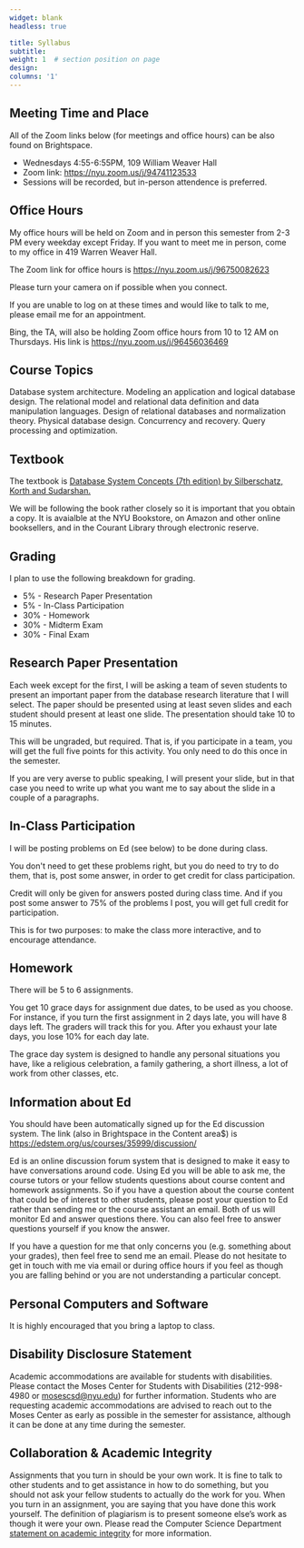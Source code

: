 ```yaml
---
widget: blank
headless: true

title: Syllabus
subtitle:
weight: 1  # section position on page
design:
columns: '1'
---
```

## Meeting Time and Place

All of the Zoom links below (for meetings and office hours) can be also found on Brightspace.

- Wednesdays 4:55-6:55PM, 109 William Weaver Hall
- Zoom link: https://nyu.zoom.us/j/94741123533
- Sessions will be recorded, but in-person attendence is preferred.

## Office Hours
My office hours will be held on Zoom and in person this semester from 2-3 PM every weekday except Friday. If you want to 
meet me in person, come to my office in 419 Warren Weaver Hall.

The Zoom link for office hours is https://nyu.zoom.us/j/96750082623

Please turn your camera on if possible when you connect.

If you are unable to log on at these times and would like to talk to me, please email me for an appointment.

Bing, the TA, will also be holding Zoom office hours from 10 to 12 AM on Thursdays. His link is https://nyu.zoom.us/j/96456036469

## Course Topics

Database system architecture. Modeling an application and logical database design. The relational model and relational data definition and data manipulation languages. Design of relational databases and normalization theory. Physical database design. Concurrency and recovery. Query processing and optimization.

## Textbook

The textbook is [Database System Concepts (7th edition) by Silberschatz, Korth and Sudarshan.](https://www.db-book.com/)

We will be following the book rather closely so it is important that you obtain a copy. It is avaialble at the NYU 
Bookstore, on Amazon and other online booksellers, and in the Courant Library through electronic reserve.

## Grading
I plan to use the following breakdown for grading.

* 5% - Research Paper Presentation
* 5% - In-Class Participation
* 30% - Homework
* 30% - Midterm Exam
* 30% - Final Exam

## Research Paper Presentation

Each week except for the first, I will be asking a team of seven students to present an important paper from the database
research literature that I will select. The paper should be presented using at least seven slides and each student should present at least one slide. The presentation should take 10 to 15 minutes.

This will be ungraded, but required. That is, if you participate in a team, you will get the full five points for this activity.
You only need to do this once in the semester.

If you are very averse to public speaking, I will present your slide, but in that case you need to write up what you want me 
to say about the slide in a couple of a paragraphs.

## In-Class Participation

I will be posting problems on Ed (see below) to be done during class.

You don't need to get these problems right, but you do need to try to do them, that is, post some answer, in order to get credit for class participation.

Credit will only be given for answers posted during class time. And if 
you post some answer to 75% of the problems I post, you will get full
credit for participation.

This is for two purposes: to make the class more interactive, and to
encourage attendance.

## Homework

There will be 5 to 6 assignments.

You get 10 grace days for assignment due dates, to be used as you choose. For instance, if you turn the first assignment in 2 days late, you will have 8 days left. The graders will track this for you. After you exhaust your late days, you lose 10% for each day late.

The grace day system is designed to handle any personal situations you have, like a religious celebration, a family gathering, a short illness, a lot of work from other classes, etc.

## Information about Ed
You should have been automatically signed up for the Ed discussion system. The link (also in Brightspace in the Content area$)
is https://edstem.org/us/courses/35999/discussion/

Ed is an online discussion forum system that is designed to make it easy to have conversations around code.  Using Ed you will be able to ask me, the course tutors or your fellow students questions about course content and homework assignments. So if you have a question about the course content that could be of interest to other students, please post your question to Ed rather than sending me or the course assistant an email. Both of us will monitor Ed and answer questions there. You can also feel free to answer questions yourself if you know the answer.

If you have a question for me that only concerns you (e.g. something about your grades), then feel free to send me an email. Please do not hesitate to get in touch with me via email or during office hours if you feel as though you are falling behind or you are not understanding a particular concept.

## Personal Computers and Software

It is highly encouraged that you bring a laptop to class. 

## Disability Disclosure Statement
Academic accommodations are available for students with disabilities. Please contact the Moses Center for Students with Disabilities (212-998-4980 or mosescsd@nyu.edu) for further information. Students who are requesting academic accommodations are advised to reach out to the Moses Center as early as possible in the semester for assistance, although it can be done at any time during the semester.

## Collaboration & Academic Integrity
Assignments that you turn in should be your own work. It is fine to talk to other students and to get assistance in how to do something, but you should not ask your fellow students to actually do the work for you. When you turn in an assignment, you are saying that you have done this work yourself. The definition of plagiarism is to present someone else’s work as though it were your own. Please read the Computer Science Department [statement on academic integrity](https://cs.nyu.edu/home/undergrad/policy.html) for more information.